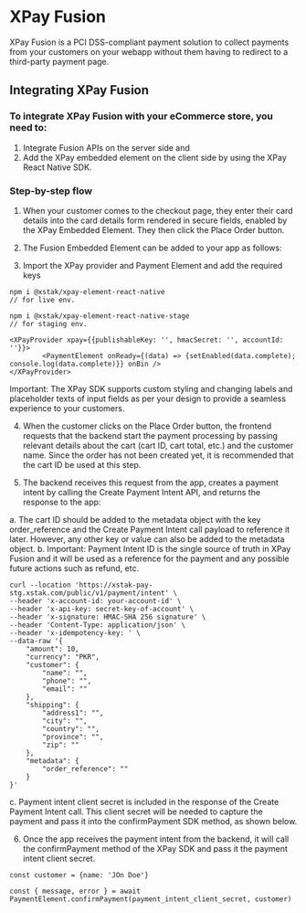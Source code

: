 # XPay Fusion

XPay Fusion is a PCI DSS-compliant payment solution to collect payments from your customers on your webapp without them having to redirect to a third-party payment page.

## Integrating XPay Fusion

### To integrate XPay Fusion with your eCommerce store, you need to:

1. Integrate Fusion APIs on the server side and
2. Add the XPay embedded element on the client side by using the XPay React Native SDK.

### Step-by-step flow
1. When your customer comes to the checkout page, they enter their card details into the card details form rendered in secure fields, enabled by the XPay Embedded Element. They then click the Place Order button.

2. The Fusion Embedded Element can be added to your app as follows:

3. Import the XPay provider and Payment Element and add the required keys

```
npm i @xstak/xpay-element-react-native
// for live env.

npm i @xstak/xpay-element-react-native-stage
// for staging env.

<XPayProvider xpay={{publishableKey: '', hmacSecret: '', accountId: ''}}>
        <PaymentElement onReady={(data) => {setEnabled(data.complete); console.log(data.complete)}} onBin />
</XPayProvider>
```

Important: The XPay SDK supports custom styling and changing labels and placeholder texts of input fields as per your design to provide a seamless experience to your customers.

4. When the customer clicks on the Place Order button, the frontend requests that the backend start the payment processing by passing relevant details about the cart (cart ID, cart total, etc.) and the customer name. Since the order has not been created yet, it is recommended that the cart ID be used at this step.

5. The backend receives this request from the app, creates a payment intent by calling the Create Payment Intent API, and returns the response to the app:

a. The cart ID should be added to the metadata object with the key order_reference and the Create Payment Intent call payload to reference it later. However, any other key or value can also be added to the metadata object.
b. Important: Payment Intent ID is the single source of truth in XPay Fusion and it will be used as a reference for the payment and any possible future actions such as refund, etc.

```
curl --location 'https://xstak-pay-stg.xstak.com/public/v1/payment/intent' \
--header 'x-account-id: your-account-id' \
--header 'x-api-key: secret-key-of-account' \
--header 'x-signature: HMAC-SHA 256 signature' \
--header 'Content-Type: application/json' \
--header 'x-idempotency-key: ' \
--data-raw '{
    "amount": 10,
    "currency": "PKR",
    "customer": {
        "name": "",
        "phone": "",
        "email": ""
    },
    "shipping": {
        "address1": "",
        "city": "",
        "country": "",
        "province": "",
        "zip": ""
    },
    "metadata": {
        "order_reference": ""
    }
}'

```

c. Payment intent client secret is included in the response of the Create Payment Intent call. This client secret will be needed to capture the payment and pass it into the confirmPayment SDK method, as shown below.

6. Once the app receives the payment intent from the backend, it will call the confirmPayment method of the XPay SDK and pass it the payment intent client secret.

```
const customer = {name: 'JOn Doe'}

const { message, error } = await PaymentElement.confirmPayment(payment_intent_client_secret, customer)
```
